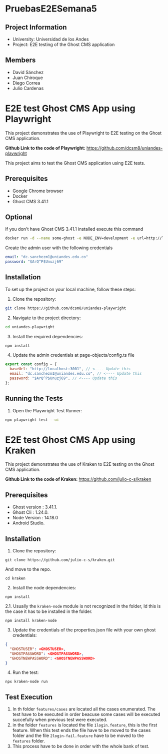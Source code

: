 # PruebasE2ESemana5
## Project Information

- University: Universidad de los Andes
- Project: E2E testing of the Ghost CMS application

## Members

- David Sánchez
- Juan Chiroque
- Diego Correa
- Julio Cardenas

# E2E test Ghost CMS App using Playwright

This project demonstrates the use of Playwright to E2E testing on the Ghost CMS application.

**Github Link to the code of Playwright:** https://github.com/dcsm8/uniandes-playwright

This project aims to test the Ghost CMS application using E2E tests.

## Prerequisites

- Google Chrome browser
- Docker
- Ghost CMS 3.41.1

## Optional

If you don't have Ghost CMS 3.41.1 installed execute this command

```bash
docker run -d --name some-ghost -e NODE_ENV=development -e url=http://localhost:3001 -p 3001:2368 ghost:3.41.1
```

Create the admin user with the following credentials

```yaml
email: "dc.sanchezm1@uniandes.edu.co"
password: "$ArQ^P$Unuzj69"
```

## Installation

To set up the project on your local machine, follow these steps:

1. Clone the repository:

```bash
git clone https://github.com/dcsm8/uniandes-playwright
```

2. Navigate to the project directory:

```bash
cd uniandes-playwright
```

3. Install the required dependencies:

```bash
npm install
```

4. Update the admin credentials at page-objects/config.ts file

```javascript
export const config = {
  baseUrl: "http://localhost:3001", // <---- Update this
  email: "dc.sanchezm1@uniandes.edu.co", // <---- Update this
  password: "$ArQ^P$Unuzj69", // <---- Update this
};
```

## Running the Tests

1. Open the Playwright Test Runner:

```bash
npx playwright test --ui
```

# E2E test Ghost CMS App using Kraken
This project demonstrates the use of Kraken to E2E testing on the Ghost CMS application.

**Github Link to the code of Kraken:** https://github.com/julio-c-s/kraken

## Prerequisites

- Ghost version :  3.41.1.
- Ghost Cli : 1.24.0.
- Node Version : 14.18.0
- Android Studio.

## Installation

1. Clone the repository:

`git clone https://github.com/julio-c-s/kraken.git`

And move to the repo.

`cd kraken`

2. Install the node dependencies:

`npm install`

2.1. Usually the `kraken-node` module is not recognized in the folder, Id this is the case it has to be installed in the folder.

`npm install kraken-node`

3. Update the credentials of the properties.json file with your own ghost credentials:

```json
{
  "GHOSTUSER": <GHOSTUSER>,
  "GHOSTPASSWORD": <GHOSTPASSWORD>,
  "GHOSTNEWPASSWORD": <GHOSTNEWPASSWORD>
}
```
4. Run the test:

`npx kraken-node run`

## Test Execution

1. In th folder `features/cases` are located all the cases enumerated. The test have to be executed in order beacuse some cases will be executed succefully when previous test were executed.
2. in the folder `features` is located the file  `1login.feature`, this is the first feature. When this test ends the file have to be moved to the cases folder and the file `2login-fail.feature` have to be moved to the `features` folder.
3. This process have to be done in order with the whole bank of test.
